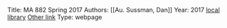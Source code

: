 Title: MA 882 Spring 2017
Authors: [[Au. Sussman, Dan]]
Year: 2017
[local library](zotero://select/library/items/58JXNPQV)
[Other link](zotero://select/library/items/JRSSFPFJ)
Type: webpage
